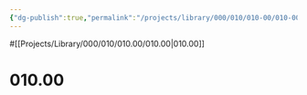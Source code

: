 ```yaml
---
{"dg-publish":true,"permalink":"/projects/library/000/010/010-00/010-00/","noteIcon":"0","created":"2024-01-24T15:24:09.122+09:00","updated":"2024-01-26T23:31:55.046+09:00"}
---
```


#[[Projects/Library/000/010/010.00/010.00\|010.00]]
# 010.00

